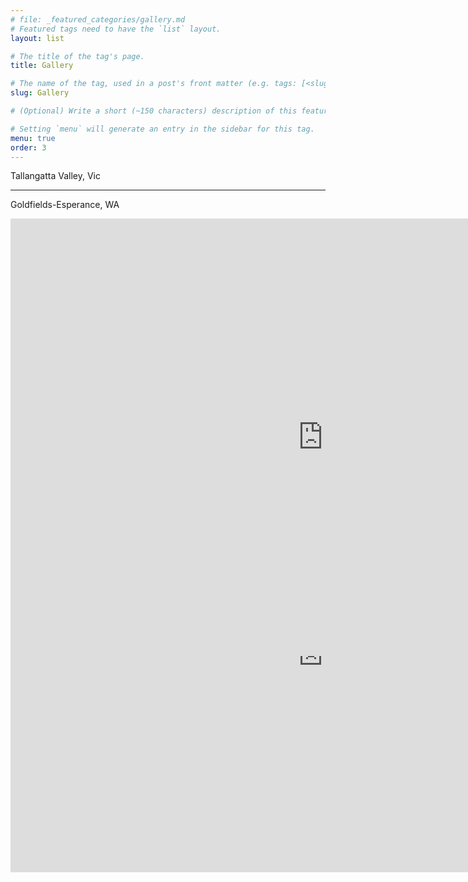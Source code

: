 ```yaml
---
# file: _featured_categories/gallery.md
# Featured tags need to have the `list` layout.
layout: list

# The title of the tag's page.
title: Gallery

# The name of the tag, used in a post's front matter (e.g. tags: [<slug>]).
slug: Gallery

# (Optional) Write a short (~150 characters) description of this featured tag.

# Setting `menu` will generate an entry in the sidebar for this tag.
menu: true
order: 3
---
```

Tallangatta Valley, Vic


---

Goldfields-Esperance, WA
<div style="position:relative; width:100%; height:0px; padding-bottom:56.25%;">
<iframe src="https://albumizr.com/a/rHil" scrolling="yes" frameborder="0" allowfullscreen width="1000" height="700"></iframe>
</div>
---

Aspiring National Park, NZ
<iframe src="https://albumizr.com/a/Z8Jo" scrolling="yes" frameborder="0" allowfullscreen width="1000" height="700"></iframe>

